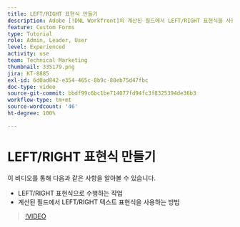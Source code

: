 ```yaml
---
title: LEFT/RIGHT 표현식 만들기
description: Adobe [!DNL Workfront]의 계산된 필드에서 LEFT/RIGHT 표현식을 사용하는 방법을 알아봅니다.
feature: Custom Forms
type: Tutorial
role: Admin, Leader, User
level: Experienced
activity: use
team: Technical Marketing
thumbnail: 335179.png
jira: KT-8885
exl-id: 6d0ad842-e354-465c-8b9c-88eb75d47fbc
doc-type: video
source-git-commit: bbdf99c6bc1be714077fd94fc3f8325394de36b3
workflow-type: tm+mt
source-wordcount: '46'
ht-degree: 100%

---
```


# LEFT/RIGHT 표현식 만들기

이 비디오를 통해 다음과 같은 사항을 알아볼 수 있습니다.

* LEFT/RIGHT 표현식으로 수행하는 작업
* 계산된 필드에서 LEFT/RIGHT 텍스트 표현식을 사용하는 방법

>[!VIDEO](https://video.tv.adobe.com/v/3417124/?quality=12&learn=on&enablevpops=1&captions=kor)
